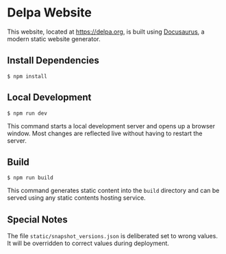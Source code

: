 # Delpa Website

This website, located at https://delpa.org, is built using
[Docusaurus](https://docusaurus.io/), a modern static website generator.

## Install Dependencies

```console
$ npm install
```

## Local Development

```console
$ npm run dev
```

This command starts a local development server and opens up a browser window.
Most changes are reflected live without having to restart the server.

## Build

```
$ npm run build
```

This command generates static content into the `build` directory and can be
served using any static contents hosting service.

## Special Notes

The file `static/snapshot_versions.json` is deliberated set to wrong values. It
will be overridden to correct values during deployment.

